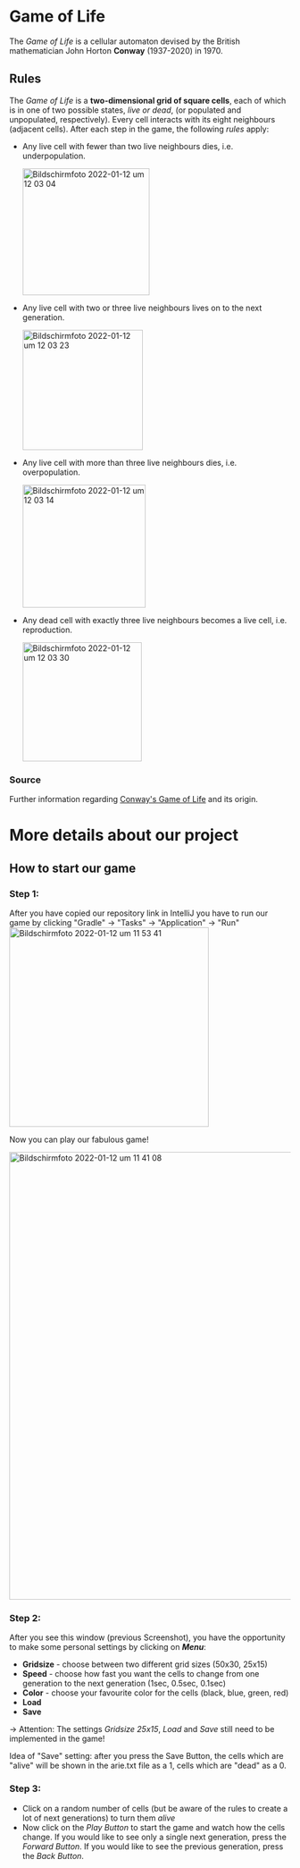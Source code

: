 # Game of Life 
The *Game of Life* is a cellular automaton devised by the British mathematician John Horton **Conway** (1937-2020) in 1970.



## Rules
The *Game of Life* is a **two-dimensional grid of square cells**, each of which is in one of two possible states, *live or dead*, (or populated and unpopulated, respectively). Every cell interacts with its eight neighbours (adjacent cells). After each step in the game, the following *rules* apply: 

* Any live cell with fewer than two live neighbours dies, i.e. underpopulation.

   <img width="227" alt="Bildschirmfoto 2022-01-12 um 12 03 04" src="https://user-images.githubusercontent.com/92008916/149128846-48707612-7703-4cf5-a51d-762e989cb0c2.png">
   
* Any live cell with two or three live neighbours lives on to the next generation.

   <img width="215" alt="Bildschirmfoto 2022-01-12 um 12 03 23" src="https://user-images.githubusercontent.com/92008916/149130913-31dfd8fd-6c35-4e5c-aec4-9b6a6cf007bf.png">
* Any live cell with more than three live neighbours dies, i.e. overpopulation.

   <img width="220" alt="Bildschirmfoto 2022-01-12 um 12 03 14" src="https://user-images.githubusercontent.com/92008916/149129631-6be8feb7-174b-454e-89d1-3794628ec0b6.png">
* Any dead cell with exactly three live neighbours becomes a live cell, i.e. reproduction.

   <img width="213" alt="Bildschirmfoto 2022-01-12 um 12 03 30" src="https://user-images.githubusercontent.com/92008916/149131608-b603b54d-d989-464b-b8a5-dcb9abf09bf5.png">



### Source
Further information regarding [Conway's Game of Life](https://en.wikipedia.org/wiki/Conway's_Game_of_Life) and its origin.

# More details about our project
## How to start our game
### Step 1:
After you have copied our repository link in IntelliJ you have to run our game by clicking "Gradle" -> "Tasks" -> "Application" -> "Run"
<img width="357" alt="Bildschirmfoto 2022-01-12 um 11 53 41" src="https://user-images.githubusercontent.com/92008916/149127862-6cb2f2d4-5f45-4849-83b6-8061516ebd50.png">


Now you can play our fabulous game!


<img width="801" alt="Bildschirmfoto 2022-01-12 um 11 41 08" src="https://user-images.githubusercontent.com/92008916/149126323-b28f4481-e9b2-4740-ab19-fe8538b45a47.png">

### Step 2:
After you see this window (previous Screenshot), you have the opportunity to make some personal settings by clicking on ***Menu***:

   
   - **Gridsize** - choose between two different grid sizes (50x30, 25x15)
   - **Speed** - choose how fast you want the cells to change from one generation to the next generation (1sec, 0.5sec, 0.1sec)
   - **Color** - choose your favourite color for the cells (black, blue, green, red)
   - **Load**
   - **Save**
   
   -> Attention: The settings *Gridsize 25x15*, *Load* and *Save* still need to be implemented in the game!
   
   Idea of "Save" setting: after you press the Save Button, the cells which are "alive" will be shown in the arie.txt file as a 1, cells which are "dead" as a 0.
   
### Step 3:

   * Click on a random number of cells (but be aware of the rules to create a lot of next generations) to turn them *alive*
   * Now click on the *Play Button* to start the game and watch how the cells change. If you would like to see only a single next generation, press the *Forward Button*. If you would like to see the previous generation, press the *Back Button*.


